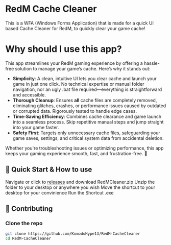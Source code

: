 # RedM Cache Cleaner
This is a WFA (Windows Forms Application) that is made for a quick UI based Cache Cleaner for RedM, to quickly clear your game cache!

# Why should I use this app?  

This app streamlines your RedM gaming experience by offering a hassle-free solution to manage your game’s cache. Here’s why it stands out:  

- **Simplicity**: A clean, intuitive UI lets you clear cache and launch your game in just one click. No technical expertise or manual folder navigation, nor an ugly .bat file required—everything is straightforward and accessible.  
- **Thorough Cleanup**: Ensures **all** cache files are completely removed, eliminating glitches, crashes, or performance issues caused by outdated or corrupted data. Rigorously tested to handle edge cases.  
- **Time-Saving Efficiency**: Combines cache clearance and game launch into a seamless process. Skip repetitive manual steps and jump straight into your game faster.  
- **Safety First**: Targets only unnecessary cache files, safeguarding your game saves, settings, and critical system data from accidental deletion.  

Whether you're troubleshooting issues or optimizing performance, this app keeps your gaming experience smooth, fast, and frustration-free. 🚀  

## 🚀 Quick Start & How to use

Navigate or click to [releases](https://github.com/KomodoHype13/RedM-CacheCleaner/releases/tag/v1.0.0) and download RedMCleaner.zip
Unzip the folder to your desktop or anywhere you wish
Move the shortcut to your desktop for your convinience
Run the Shortcut .exe

## 🤝 Contributing

### Clone the repo

```bash
git clone https://github.com/KomodoHype13/RedM-CacheCleaner
cd RedM-CacheCleaner
```

